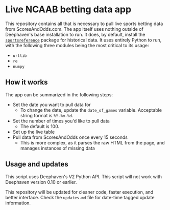# Live NCAAB betting data app

This repository contains all that is necessary to pull live sports betting data from ScoresAndOdds.com.  The app itself uses nothing outside of Deephaven's base installation to run.  It does, by default, install the [`sportsreference`](https://github.com/roclark/sportsipy) package for historical data.  It uses entirely Python to run, with the following three modules being the most critical to its usage:

- `urllib`
- `re`
- `numpy`

## How it works

The app can be summarized in the following steps:

- Set the date you want to pull data for
  - To change the date, update the `date_of_games` variable.  Acceptable string format is `%Y-%m-%d`.
- Set the number of times you'd like to pull data
  - The default is 100.
- Set up the live table
- Pull data from ScoresAndOdds once every 15 seconds
  - This is more complex, as it parses the raw HTML from the page, and manages instances of missing data

## Usage and updates

This script uses Deephaven's V2 Python API.  This script will not work with Deephaven version 0.10 or earlier.

This repository will be updated for cleaner code, faster execution, and better interface.  Check the `updates.md` file for date-time tagged update information.
